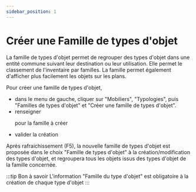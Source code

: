 ```yaml
---
sidebar_position: 1
---
```


# Créer une Famille de types d'objet


La famille de types d'objet permet de regrouper des types d'objet dans une entité commune suivant leur destination ou leur utilisation.
Elle permet le classement de l'inventaire par familles. La famille permet également d'afficher plus facilement les objets sur les plans. 


Pour créer une famille de types d'objet,

-   dans le menu de gauche, cliquer sur "Mobiliers", "Typologies", puis "Familles de types d'objet" et "Créer une famille de types d'objet".
-   renseigner <P code="itemTypeFamily:name" /> pour la famille à créer
-   valider la création

Après rafraichissement (F5), la nouvelle famille de types d'objet est proposée dans le choix "Famille de types d'objet" à la création/modification des types d'objet, et regroupera tous les objets issus des types d'objet de la famille concernée.

:::tip Bon à savoir
L'information "Famille du type d'objet" est obligatoire à la création de chaque type d'objet
:::
